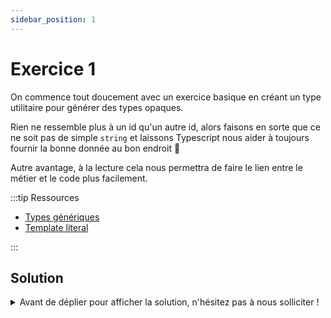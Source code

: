 ```yaml
---
sidebar_position: 1
---
```


# Exercice 1

On commence tout doucement avec un exercice basique en créant un type utilitaire pour générer des types opaques.

Rien ne ressemble plus à un id qu'un autre id, alors faisons en sorte que ce ne soit pas de simple `string` et laissons Typescript nous aider à toujours fournir la bonne donnée au bon endroit 💪

Autre avantage, à la lecture cela nous permettra de faire le lien entre le métier et le code plus facilement.

:::tip Ressources

- [Types génériques](../typescript/generic.md)
- [Template literal](../typescript/template-literal.md)

:::

## Solution

<details>
  <summary>Avant de déplier pour afficher la solution, n'hésitez pas à nous solliciter ! </summary>

    ```ts
    export type UUID<T extends string> = Opaque<string, `${T}_uuid`>;
    ```

</details>
